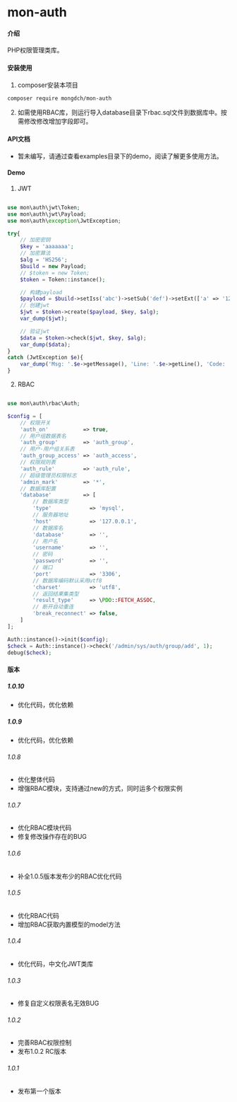 # mon-auth

#### 介绍

PHP权限管理类库。

#### 安装使用

1. composer安装本项目

```bash
composer require mongdch/mon-auth
```

2. 如需使用RBAC库，则运行导入database目录下rbac.sql文件到数据库中。按需修改修改增加字段即可。

#### API文档

- 暂未编写，请通过查看examples目录下的demo，阅读了解更多使用方法。

#### Demo

1. JWT

```php

use mon\auth\jwt\Token;
use mon\auth\jwt\Payload;
use mon\auth\exception\JwtException;

try{
	// 加密密钥
	$key = 'aaaaaaa';
	// 加密算法
	$alg = 'HS256';
	$build = new Payload;
	// $token = new Token;
	$token = Token::instance();

	// 构建payload
	$payload = $build->setIss('abc')->setSub('def')->setExt(['a' => '123'])->setExp(3600)->setAud('127.0.0.1');
	// 创建jwt
	$jwt = $token->create($payload, $key, $alg);
	var_dump($jwt);

	// 验证jwt
	$data = $token->check($jwt, $key, $alg);
	var_dump($data);
}
catch (JwtException $e){
	var_dump('Msg: '.$e->getMessage(), 'Line: '.$e->getLine(), 'Code: '.$e->getCode());
}

```

2. RBAC

```php

use mon\auth\rbac\Auth;

$config = [
    // 权限开关
    'auth_on'           => true,
    // 用户组数据表名               
    'auth_group'        => 'auth_group',
    // 用户-用户组关系表     
    'auth_group_access' => 'auth_access',
    // 权限规则表    
    'auth_rule'         => 'auth_rule',
    // 超级管理员权限标志       
    'admin_mark'        => '*',
    // 数据库配置              
    'database'          => [
        // 数据库类型
        'type'            => 'mysql',
        // 服务器地址
        'host'            => '127.0.0.1',
        // 数据库名
        'database'        => '',
        // 用户名
        'username'        => '',
        // 密码
        'password'        => '',
        // 端口
        'port'            => '3306',
        // 数据库编码默认采用utf8
        'charset'         => 'utf8',
        // 返回结果集类型
        'result_type'     => \PDO::FETCH_ASSOC,
        // 断开自动重连
        'break_reconnect' => false,
    ]
];

Auth::instance()->init($config);
$check = Auth::instance()->check('/admin/sys/auth/group/add', 1);
debug($check);

```

#### 版本

##### 1.0.10

* 优化代码，优化依赖


##### 1.0.9

* 优化代码，优化依赖


###### 1.0.8

* 优化整体代码
* 增强RBAC模块，支持通过new的方式，同时运多个权限实例

###### 1.0.7

* 优化RBAC模块代码
* 修复修改操作存在的BUG

###### 1.0.6

* 补全1.0.5版本发布少的RBAC优化代码

###### 1.0.5

* 优化RBAC代码
* 增加RBAC获取内置模型的model方法

###### 1.0.4

* 优化代码，中文化JWT类库

###### 1.0.3

* 修复自定义权限表名无效BUG

###### 1.0.2

* 完善RBAC权限控制
* 发布1.0.2 RC版本

###### 1.0.1

* 发布第一个版本